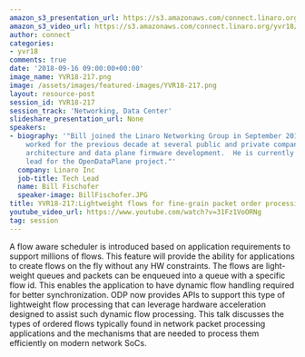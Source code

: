 ```yaml
---
amazon_s3_presentation_url: https://s3.amazonaws.com/connect.linaro.org/yvr18/presentations/yvr18-217.pdf
amazon_s3_video_url: https://s3.amazonaws.com/connect.linaro.org/yvr18/videos/yvr18-217.mp4
author: connect
categories:
- yvr18
comments: true
date: '2018-09-16 09:00:00+00:00'
image_name: YVR18-217.png
image: /assets/images/featured-images/YVR18-217.png
layout: resource-post
session_id: YVR18-217
session_track: 'Networking, Data Center'
slideshare_presentation_url: None
speakers:
- biography: '"Bill joined the Linaro Networking Group in September 2013 after having
    worked for the previous decade at several public and private companies in network
    architecture and data plane firmware development.  He is currently the LNG technical
    lead for the OpenDataPlane project."'
  company: Linaro Inc
  job-title: Tech Lead
  name: Bill Fischofer
  speaker-image: BillFischofer.JPG
title: YVR18-217:Lightweight flows for fine-grain packet order processing
youtube_video_url: https://www.youtube.com/watch?v=31Fz1VoORNg
tag: session
---
```


A flow aware scheduler is introduced based on application requirements to support millions of flows. This  feature will provide the ability for applications to create flows on the fly without any HW constraints. The flows are light-weight queues and packets can be enqueued into a queue with a specific flow id. This enables the application to have dynamic flow handling required for better synchronization. ODP now provides APIs to support this type of lightweight flow processing that can leverage hardware acceleration designed to assist such dynamic flow processing. This talk discusses the types of ordered flows typically found in network packet processing applications and the mechanisms that are needed to process them efficiently on modern network SoCs.
